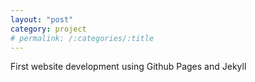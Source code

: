 ```yaml
---
layout: "post"
category: project
# permalink: /:categories/:title
---
```


First website development using Github Pages and Jekyll